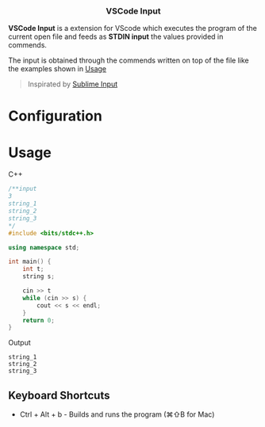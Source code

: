 <h3 align="center"><strong>VSCode Input</strong></h3>

<b>VSCode Input</b> is a extension for VScode which executes the program of the current open file and feeds as <b>STDIN input</b> the values provided in commends.

The input is obtained through the commends written on top of the file like the examples shown in [Usage](#usage)

> Inspirated by [Sublime Input](https://packagecontrol.io/packages/Sublime%20Input)

# Configuration

# Usage

C++

```c++
/**input
3
string_1
string_2
string_3
*/
#include <bits/stdc++.h>

using namespace std;

int main() {
    int t;
    string s;

    cin >> t
    while (cin >> s) {
        cout << s << endl;
    }
    return 0;
}
```

Output

```console
string_1
string_2
string_3
```

## Keyboard Shortcuts

- Ctrl + Alt + b - Builds and runs the program (⌘⇧B for Mac)
